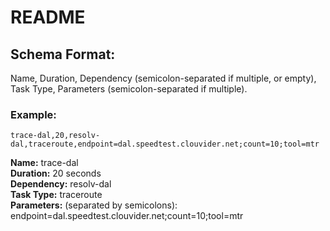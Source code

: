 # README

## Schema Format:
Name, Duration, Dependency (semicolon-separated if multiple, or empty), Task Type, Parameters (semicolon-separated if multiple).

### Example:
```
trace-dal,20,resolv-dal,traceroute,endpoint=dal.speedtest.clouvider.net;count=10;tool=mtr
```

**Name:** trace-dal  
**Duration:** 20 seconds  
**Dependency:** resolv-dal  
**Task Type:** traceroute  
**Parameters:** (separated by semicolons): endpoint=dal.speedtest.clouvider.net;count=10;tool=mtr  
